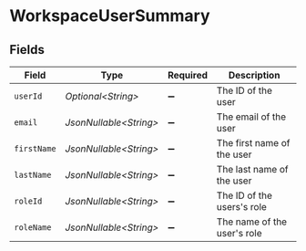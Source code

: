# WorkspaceUserSummary


## Fields

| Field                       | Type                        | Required                    | Description                 |
| --------------------------- | --------------------------- | --------------------------- | --------------------------- |
| `userId`                    | *Optional\<String>*         | :heavy_minus_sign:          | The ID of the user          |
| `email`                     | *JsonNullable\<String>*     | :heavy_minus_sign:          | The email of the user       |
| `firstName`                 | *JsonNullable\<String>*     | :heavy_minus_sign:          | The first name of the user  |
| `lastName`                  | *JsonNullable\<String>*     | :heavy_minus_sign:          | The last name of the user   |
| `roleId`                    | *JsonNullable\<String>*     | :heavy_minus_sign:          | The ID of the users's role  |
| `roleName`                  | *JsonNullable\<String>*     | :heavy_minus_sign:          | The name of the user's role |
